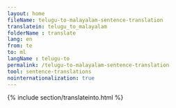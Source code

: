 ```yaml
---
layout: home
fileName: telugu-to-malayalam-sentence-translation
translatein: telugu_to_malayalam
folderName : translate
lang: en
from: te
to: ml
langName : telugu-to
permalink: /telugu-to-malayalam-sentence-translation
tool: sentence-translations
nointernationalization: true
---
```

{% include section/translateinto.html %}
